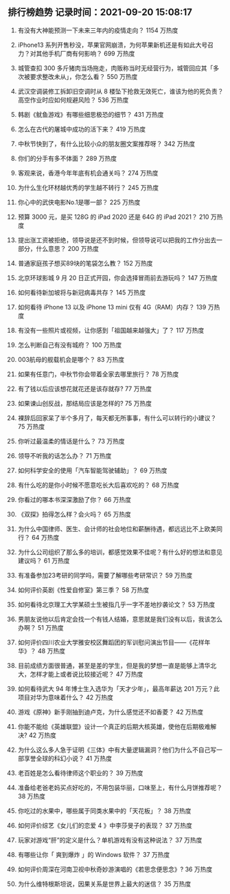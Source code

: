 
## 排行榜趋势 记录时间：2021-09-20 15:08:17
  
  1. 有没有大神能预测一下未来三年内的疫情走向？ 1154 万热度
    
  2. iPhone13 系列开售秒没，苹果官网崩溃，为何苹果新机还是有如此大号召力？对其他手机厂商有何影响？ 699 万热度
    
  3. 城管查扣 300 多斤猪肉当场拖走，肉贩称当时无经营行为，城管回应其「多次被要求整改未从」，你怎么看？ 550 万热度
    
  4. 武汉空调装修工拆卸旧空调时从 8 楼坠下抢救无效死亡，谁该为他的死负责？高空作业时应如何规避风险？ 536 万热度
    
  5. 韩剧《鱿鱼游戏》有哪些细思极恐的细节？ 431 万热度
    
  6. 怎么在古代的屠城中成功的活下来？ 419 万热度
    
  7. 中秋节快到了，有什么比较小众的朋友圈文案推荐呀？ 342 万热度
    
  8. 你们的分手有多不体面？ 289 万热度
    
  9. 客观来说，香港今年年底有机会通关吗？ 274 万热度
    
  10. 为什么生化环材越优秀的学生越不转行？ 245 万热度
    
  11. 你心中的武侠电影No.1是哪一部？ 225 万热度
    
  12. 预算 3000 元，是买 128G 的 iPad 2020 还是 64G 的 iPad 2021？ 210 万热度
    
  13. 提出涨工资被拒绝，领导说是还不到时候，但领导说可以把我的工作分出去一部分，什么意思？ 200 万热度
    
  14. 普通家庭孩子想买89块的笔袋怎么教？ 152 万热度
    
  15. 北京环球影城 9 月 20 日正式开园，你会选择冒雨前去游玩吗？ 147 万热度
    
  16. 如何看待新加坡将与新冠病毒共存？ 145 万热度
    
  17. 如何看待 iPhone 13 以及 iPhone 13 mini  仅有 4G（RAM）内存？ 139 万热度
    
  18. 有没有一些照片或视频，让你感到「祖国越来越强大」了？ 117 万热度
    
  19. 怎么判断自己有没有城府？ 100 万热度
    
  20. 003航母的舰载机会是哪个？ 83 万热度
    
  21. 如果有任意门，中秋节你会带着全家去哪里旅行？ 78 万热度
    
  22. 有了钱以后应该想花就花还是该存就存? 77 万热度
    
  23. 如果谏山创反战，那结局应该是怎样的? 75 万热度
    
  24. 裸辞后回家呆了半个多月了，每天都无所事事，有什么可以转行的小建议？ 75 万热度
    
  25. 你听过最温柔的情话是什么？ 73 万热度
    
  26. 领导不听我的话怎么办？ 71 万热度
    
  27. 如何科学安全的使用「汽车智能驾驶辅助」？ 69 万热度
    
  28. 有什么吃的是你小时候不愿意吃长大后喜欢吃的？ 68 万热度
    
  29. 你看过的哪本书深深激励了你？ 66 万热度
    
  30. 《双探》拍得怎么样？会火吗？ 65 万热度
    
  31. 为什么中国律师、医生、会计师的社会地位和薪酬待遇，都远远比不上欧美同行？ 64 万热度
    
  32. 为什么公司组织了那么多的培训，都感觉效果不佳呢？有什么好的想法和意见建议吗？ 61 万热度
    
  33. 有准备参加23考研的同学吗，需要了解哪些考研常识？ 59 万热度
    
  34. 如何评价英剧《性爱自修室》第三季？ 58 万热度
    
  35. 如何看待北京理工大学某硕士生被指几乎一字不差地抄袭论文？ 53 万热度
    
  36. 男朋友说他以后肯定会找一个有钱人结婚，意思就是我们没有以后，我该怎么办啊？ 51 万热度
    
  37. 如何评价四川农业大学雅安校区舞蹈团的军训慰问演出节目——《花样年华》？ 48 万热度
    
  38. 目前成绩方面很普通，甚至是差的学生，但是我的梦想一直是能够上清华北大，怎样才能上或者说比较接近呢？ 47 万热度
    
  39. 如何看待武大 94 年博士生入选华为「天才少年」，最高年薪达 201 万元？此项目对华为意味着什么？ 42 万热度
    
  40. 游戏《原神》新手刚抽到迪卢克，为什么感觉还不如香菱？ 42 万热度
    
  41. 你能不能给《英雄联盟》设计一个真正的后期大核英雄，使他在后期极难解决? 42 万热度
    
  42. 为什么这么多人急于证明《三体》中有大量逻辑漏洞？他们为什么不自己写一部享誉全球的科幻小说？ 41 万热度
    
  43. 老百姓是怎么看待律师这个职业的？ 39 万热度
    
  44. 准备给老爸老妈买点好吃的，不用包装华丽，口味至上，有什么月饼推荐呢？ 38 万热度
    
  45. 你吃过的水果中，哪些属于同类水果中的「天花板」？ 38 万热度
    
  46. 如何评价综艺《女儿们的恋爱 4 》中李莎旻子的表现？ 37 万热度
    
  47. 玩家对游戏“肝”的定义是什么？单机游戏有没有这种说法？ 37 万热度
    
  48. 有哪些让你「 爽到爆炸 」的 Windows 软件？ 37 万热度
    
  49. 如何评价周深在河南卫视中秋奇妙游演唱的《若思念便思念》? 36 万热度
    
  50. 为什么维特根斯坦说，因果关系是世界上最大的迷信？ 35 万热度
    